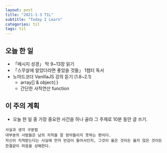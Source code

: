 ```yaml
---
layout: post
title: "2021-1-3 TIL"
subtitle: "Today I Learn"
categories: til
tags: til
---
```


## 오늘 한 일
   - 「메시지 성경」 막 9~13장 읽기
   - 「스무살에 알았더라면 좋았을 것들」 1챕터 독서
   - 노마드코더 VanillaJS 강의 듣기 (1.8~2.1)
      - array[] & object{:}
      - 간단한 사칙연산 function

## 이 주의 계획
- 오늘 한 일 중 가장 중요한 사건을 하나 골라 그 주제로 10분 동안 글 쓰기.

```
사실과 생각 구분법
대부분의 사람들은 남의 지적을 잘 받아들이지 못하는 편이다. 
자신이 지적받는다는 사실에 먼저 반감이 들어서인지, 그것이 옳은 것이든 옳지 않은 것이든 한결같이 마음을 상해한다.

```

